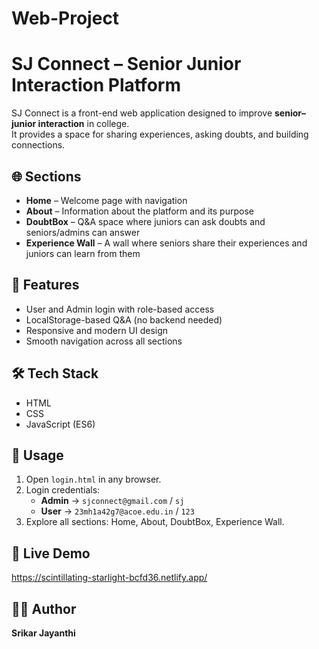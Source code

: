 # Web-Project

# SJ Connect – Senior Junior Interaction Platform  

SJ Connect is a front-end web application designed to improve **senior–junior interaction** in college.  
It provides a space for sharing experiences, asking doubts, and building connections.  

## 🌐 Sections  
- **Home** – Welcome page with navigation  
- **About** – Information about the platform and its purpose  
- **DoubtBox** – Q&A space where juniors can ask doubts and seniors/admins can answer  
- **Experience Wall** – A wall where seniors share their experiences and juniors can learn from them  

## 🚀 Features  
- User and Admin login with role-based access  
- LocalStorage-based Q&A (no backend needed)  
- Responsive and modern UI design  
- Smooth navigation across all sections
  
## 🛠️ Tech Stack  
- HTML  
- CSS  
- JavaScript (ES6)


## 📂 Usage  
1. Open `login.html` in any browser.  
2. Login credentials:  
   - **Admin** → `sjconnect@gmail.com` / `sj`  
   - **User** → `23mh1a42g7@acoe.edu.in` / `123`  
3. Explore all sections: Home, About, DoubtBox, Experience Wall.

## 🔗 Live Demo 
https://scintillating-starlight-bcfd36.netlify.app/

## 👨‍💻 Author  
**Srikar Jayanthi** 






